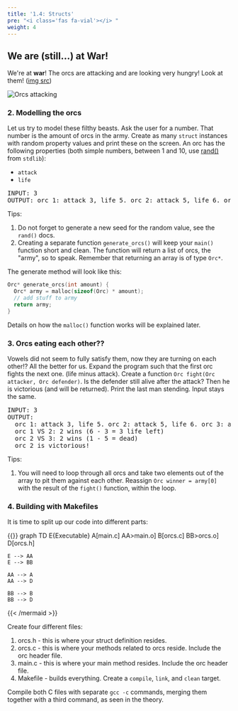 ```yaml
---
title: '1.4: Structs'
pre: "<i class='fas fa-vial'></i> "
weight: 4
---
```

## We are (still...) at War!

We're at **war**! The orcs are attacking and are looking very hungry! Look at them! ([img src](https://www.google.be/url?sa=i&rct=j&q=&esrc=s&source=images&cd=&cad=rja&uact=8&ved=2ahUKEwjmyPWi2N7jAhUIxoUKHWLZCmgQjhx6BAgBEAM&url=https%3A%2F%2Fwww.artstation.com%2Fartwork%2Fe5ZDb&psig=AOvVaw2XqhvpDcX5bqiky-tRoQaN&ust=1564646412604432))

![Orcs attacking](/img/labs/orcs.png)

### 2. Modelling the orcs

Let us try to model these filthy beasts. Ask the user for a number. That number is the amount of orcs in the army. Create as many `struct` instances with random property values and print these on the screen. An orc has the following properties (both simple numbers, between 1 and 10, use [rand()](https://www.tutorialspoint.com/c_standard_library/c_function_rand) from `stdlib`):

* `attack`
* `life`

<pre>
INPUT: 3
OUTPUT: orc 1: attack 3, life 5. orc 2: attack 5, life 6. orc 3: attack 1, life 1.
</pre>

Tips:

1. Do not forget to generate a new seed for the random value, see the `rand()` docs.
2. Creating a separate function `generate_orcs()` will keep your `main()` function short and clean. The function will return a list of orcs, the "army", so to speak. Remember that returning an array is of type `Orc*`.

The generate method will look like this:

```c
Orc* generate_orcs(int amount) {
  Orc* army = malloc(sizeof(Orc) * amount);
  // add stuff to army
  return army; 
}
```

Details on how the `malloc()` function works will be explained later.

### 3. Orcs eating each other??

Vowels did not seem to fully satisfy them, now they are turning on each other!? All the better for us. Expand the program such that the first orc fights the next one. (life minus attack). Create a function `Orc fight(Orc attacker, Orc defender)`. Is the defender still alive after the attack? Then he is victorious (and will be returned). Print the last man stending. Input stays the same. 

<pre>
INPUT: 3
OUTPUT:
  orc 1: attack 3, life 5. orc 2: attack 5, life 6. orc 3: attack 1, life 1.
  orc 1 VS 2: 2 wins (6 - 3 = 3 life left)
  orc 2 VS 3: 2 wins (1 - 5 = dead)
  orc 2 is victorious!
</pre>

Tips:

1. You will need to loop through all orcs and take two elements out of the array to pit them against each other. Reassign `Orc winner = army[0]` with the result of the `fight()` function, within the loop.

### 4. Building with Makefiles

It is time to split up our code into different parts:

{{<mermaid>}}
graph TD
    E{Executable}
    A[main.c]
    AA>main.o]
    B[orcs.c]
    BB>orcs.o]
    D[orcs.h]
    
    E --> AA
    E --> BB

    AA --> A
    AA --> D

    BB --> B
    BB --> D
{{< /mermaid >}}

Create four different files:

1. orcs.h - this is where your struct definition resides.
2. orcs.c - this is where your methods related to orcs reside. Include the orc header file.
3. main.c - this is where your main method resides. Include the orc header file.
4. Makefile - builds everything. Create a `compile`, `link`, and `clean` target.

Compile both C files with separate `gcc -c` commands, merging them together with a third command, as seen in the theory. 